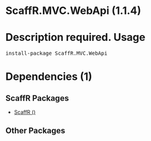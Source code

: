 ﻿ScaffR.MVC.WebApi (1.1.4)
======
Description required.
Usage
======
<pre>install-package ScaffR.MVC.WebApi</pre>
Dependencies (1)
=====

ScaffR Packages
------
* [ScaffR ()](https://github.com/wcpro/ScaffR/tree/master/src/ScaffR)

Other Packages
------
